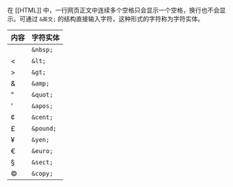 在 [[HTML]] 中，一行网页正文中连续多个空格只会显示一个空格，换行也不会显示。可通过 `&英文;` 的结构直接输入字符，这种形式的字符称为字符实体。

| 内容    | 字符实体  |
| ------- | --------- |
| &nbsp;  | `&nbsp;`  |
| &lt;    | `&lt;`    |
| &gt;    | `&gt;`    |
| &amp;   | `&amp;`   |
| &quot;  | `&quot;`  |
| &apos;  | `&apos;`  |
| &cent;  | `&cent;`  |
| &pound; | `&pound;` |
| &yen;   | `&yen;`   |
| &euro;  | `&euro;`  |
| &sect;  | `&sect;`  |
| &copy;  | `&copy;`  |
